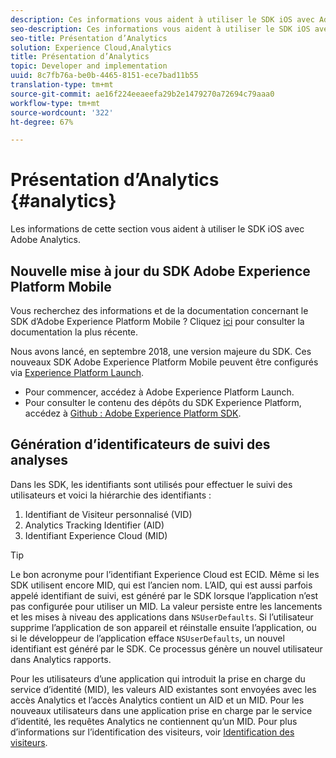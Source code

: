 ```yaml
---
description: Ces informations vous aident à utiliser le SDK iOS avec Adobe Analytics.
seo-description: Ces informations vous aident à utiliser le SDK iOS avec Adobe Analytics.
seo-title: Présentation d’Analytics
solution: Experience Cloud,Analytics
title: Présentation d’Analytics
topic: Developer and implementation
uuid: 8c7fb76a-be0b-4465-8151-ece7bad11b55
translation-type: tm+mt
source-git-commit: ae16f224eeaeefa29b2e1479270a72694c79aaa0
workflow-type: tm+mt
source-wordcount: '322'
ht-degree: 67%

---
```



# Présentation d’Analytics {#analytics}

Les informations de cette section vous aident à utiliser le SDK iOS avec Adobe Analytics.

## Nouvelle mise à jour du SDK Adobe Experience Platform Mobile

Vous recherchez des informations et de la documentation concernant le SDK d’Adobe Experience Platform Mobile ? Cliquez [ici](https://aep-sdks.gitbook.io/docs/) pour consulter la documentation la plus récente.

Nous avons lancé, en septembre 2018, une version majeure du SDK. Ces nouveaux SDK Adobe Experience Platform Mobile peuvent être configurés via [Experience Platform Launch](https://www.adobe.com/fr/experience-platform/launch.html).

* Pour commencer, accédez à Adobe Experience Platform Launch.
* Pour consulter le contenu des dépôts du SDK Experience Platform, accédez à [Github : Adobe Experience Platform SDK](https://github.com/Adobe-Marketing-Cloud/acp-sdks).

## Génération d’identificateurs de suivi des analyses

Dans les SDK, les identifiants sont utilisés pour effectuer le suivi des utilisateurs et voici la hiérarchie des identifiants :

1. Identifiant de Visiteur personnalisé (VID)
2. Analytics Tracking Identifier (AID)
3. Identifiant Experience Cloud (MID)

>[!TIP]
>
>Le bon acronyme pour l’identifiant Experience Cloud est ECID. Même si les SDK utilisent encore MID, qui est l’ancien nom. 
L’AID, qui est aussi parfois appelé identifiant de suivi, est généré par le SDK lorsque l’application n’est pas configurée pour utiliser un MID. La valeur persiste entre les lancements et les mises à niveau des applications dans `NSUserDefaults`. Si l’utilisateur supprime l’application de son appareil et réinstalle ensuite l’application, ou si le développeur de l’application efface `NSUserDefaults`, un nouvel identifiant est généré par le SDK. Ce processus génère un nouvel utilisateur dans Analytics rapports.

Pour les utilisateurs d’une application qui introduit la prise en charge du service d’identité (MID), les valeurs AID existantes sont envoyées avec les accès Analytics et l’accès Analytics contient un AID et un MID. Pour les nouveaux utilisateurs dans une application prise en charge par le service d’identité, les requêtes Analytics ne contiennent qu’un MID. Pour plus d’informations sur l’identification des visiteurs, voir [Identification des visiteurs](https://docs.adobe.com/content/help/fr-FR/analytics/export/analytics-data-feed/data-feed-contents/datafeeds-visid.html).
